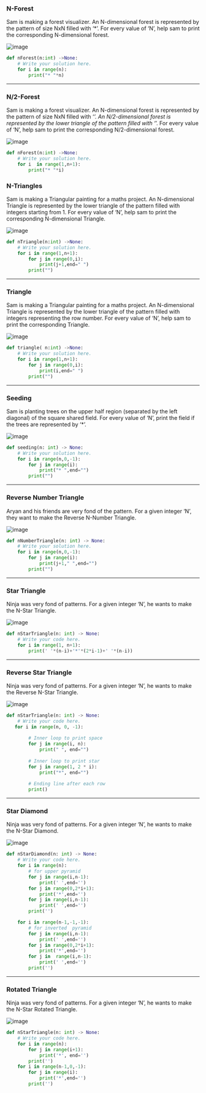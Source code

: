 ### N-Forest
Sam is making a forest visualizer. An N-dimensional forest is represented by the pattern of size NxN filled with ‘*’. For every value of ‘N’, help sam to print the corresponding N-dimensional forest.

![image](https://github.com/user-attachments/assets/ab9b1119-296b-4b86-ab0a-3cae44465da6)
```python
def nForest(n:int) ->None:
    # Write your solution here.
    for i in range(n):
        print("* "*n)
```

----

### N/2-Forest
Sam is making a forest visualizer. An N-dimensional forest is represented by the pattern of size NxN filled with ‘*’. An N/2-dimensional forest is represented by the lower triangle of the pattern filled with ‘*’. For every value of ‘N’, help sam to print the corresponding N/2-dimensional forest.

![image](https://github.com/user-attachments/assets/2de38d8e-d289-4acc-bfb3-94de7d24177b)
```python
def nForest(n:int) ->None:
    # Write your solution here.
    for i  in range(1,n+1):
        print("* "*i)
```

###  N-Triangles
Sam is making a Triangular painting for a maths project. An N-dimensional Triangle is represented by the lower triangle of the pattern filled with integers starting from 1. For every value of ‘N’, help sam to print the corresponding N-dimensional Triangle.

![image](https://github.com/user-attachments/assets/2d51c41c-db83-47c7-8550-82e81d317d2b)
```python
def nTriangle(n:int) ->None:
    # Write your solution here.
    for i in range(1,n+1):
        for j in range(0,i):
            print(j+1,end=" ")
        print("")
```

----

###  Triangle
Sam is making a Triangular painting for a maths project. An N-dimensional Triangle is represented by the lower triangle of the pattern filled with integers representing the row number. For every value of ‘N’, help sam to print the corresponding Triangle.

![image](https://github.com/user-attachments/assets/87f8b991-2957-4d3f-a7f7-3ca7579cb45b)
```python
def triangle( n:int) ->None:
    # Write your solution here.
    for i in range(1,n+1):
        for j in range(0,i):
            print(i,end=" ")
        print("")
```

----

### Seeding
Sam is planting trees on the upper half region (separated by the left diagonal) of the square shared field. For every value of ‘N’, print the field if the trees are represented by ‘*’.

![image](https://github.com/user-attachments/assets/a826f27a-61a6-4415-8d65-f81bf6bd19b0)
```python
def seeding(n: int) -> None:
    # Write your solution here.
    for i in range(n,0,-1):
        for j in range(i):
            print("* ",end="")
        print("")
```

----

### Reverse Number Triangle
Aryan and his friends are very fond of the pattern. For a given integer ‘N’, they want to make the Reverse N-Number Triangle.

![image](https://github.com/user-attachments/assets/028d3f0e-03b2-471e-b324-0c9691aec57a)
```python
def nNumberTriangle(n: int) -> None:
    # Write your solution here.
    for i in range(n,0,-1):
        for j in range(i):
            print(j+1," ",end="")
        print("")
```

----

### Star Triangle
Ninja was very fond of patterns. For a given integer ‘N’, he wants to make the N-Star Triangle.

![image](https://github.com/user-attachments/assets/24add8c4-ce23-4df1-b5a3-372634464dad)
```python
def nStarTriangle(n: int) -> None:
    # Write your code here.
    for i in range(1, n+1):
        print(' '*(n-i)+'*'*(2*i-1)+' '*(n-i))
```

----

### Reverse Star Triangle
Ninja was very fond of patterns. For a given integer ‘N’, he wants to make the Reverse N-Star Triangle.

![image](https://github.com/user-attachments/assets/2e2ecd5b-7f86-4ba9-af87-89e8a81c289c)
```python
def nStarTriangle(n: int) -> None:
    # Write your code here.
   for i in range(n, 0, -1):
    
        # Inner loop to print space
        for j in range(i, n):
            print(" ", end="")
        
        # Inner loop to print star
        for j in range(1, 2 * i):
            print("*", end="")
        
        # Ending line after each row
        print()
```

----

### Star Diamond
Ninja was very fond of patterns. For a given integer ‘N’, he wants to make the N-Star Diamond.

![image](https://github.com/user-attachments/assets/a7765084-c83a-4a3f-9746-3364b7f32fae)
```python
def nStarDiamond(n: int) -> None:
    # Write your code here.
    for i in range(n):
        # for upper pyramid
        for j in range(i,n-1):
            print(' ',end='')
        for j in range(0,2*i+1):
            print('*',end='')
        for j in range(i,n-1):
            print(' ',end='')
        print('')

    for i in range(n-1,-1,-1):
        # for inverted  pyramid
        for j in range(i,n-1):
            print(' ',end='')
        for j in range(0,2*i+1):
            print('*',end='')
        for j in  range(i,n-1):
            print(' ',end='')
        print('')
```
----

### Rotated Triangle
Ninja was very fond of patterns. For a given integer ‘N’, he wants to make the N-Star Rotated Triangle.

![image](https://github.com/user-attachments/assets/82d07cd1-e023-4d0d-8a91-5511419479a2)
```python
def nStarTriangle(n: int) -> None:
    # Write your code here.
    for i in range(n):
        for j in range(i+1):
            print('*', end='')
        print('')
    for i in range(n-1,0,-1):
        for j in range(i):
            print('*',end='')
        print('')
```
